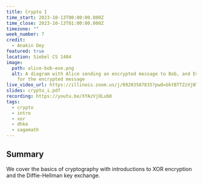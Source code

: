 ```yaml
---
title: Crypto I
time_start: 2023-10-13T00:00:00.000Z
time_close: 2023-10-13T01:00:00.000Z
timezone: ""
week_number: 7
credit:
  - Anakin Dey
featured: true
location: Siebel CS 1404
image:
  path: alice-bob-eve.png
  alt: A diagram with Alice sending an encrypted message to Bob, and Eve listening
    for the encrypted message
live_video_url: https://illinois.zoom.us/j/89203587835?pwd=bktBTTZzVjNTenRnQ0hEbG1HNmh1dz09
slides: crypto_i.pdf
recording: https://youtu.be/XYAzVjOLub8
tags:
  - crypto
  - intro
  - xor
  - dhke
  - sagemath
---
```

## Summary

We cover the basics of cryptography with introductions to XOR encryption and the Diffie-Hellman key exchange.